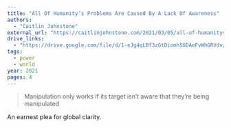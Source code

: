 ```yaml
---
title: "All Of Humanity’s Problems Are Caused By A Lack Of Awareness"
authors:
  - "Caitlin Johnstone"
external_url: "https://caitlinjohnstone.com/2021/03/05/all-of-humanitys-problems-are-caused-by-a-lack-of-awareness/"
drive_links:
  - "https://drive.google.com/file/d/1-eJg4qLBf3zGtDiomhSGDAeFvWhGRVdv/view?usp=drivesdk"
tags:
  - power
  - world
year: 2021
pages: 4
---
```


> Manipulation only works if its target isn’t aware that they’re being manipulated

An earnest plea for global clarity.

